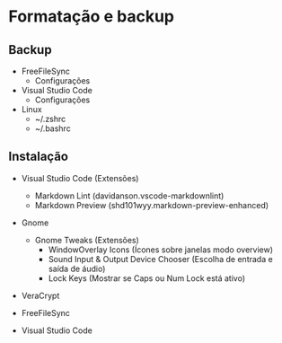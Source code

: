 # Formatação e backup

## Backup

- FreeFileSync
    - Configurações
- Visual Studio Code
    - Configurações
- Linux
    - ~/.zshrc
    - ~/.bashrc

## Instalação

- Visual Studio Code (Extensões)
    - Markdown Lint (davidanson.vscode-markdownlint)
    - Markdown Preview (shd101wyy.markdown-preview-enhanced)

- Gnome
    - Gnome Tweaks (Extensões)
	    - WindowOverlay Icons (Ícones sobre janelas modo overview)
        - Sound Input & Output Device Chooser (Escolha de entrada e saída de áudio)
        - Lock Keys (Mostrar se Caps ou Num Lock está ativo)

- VeraCrypt
- FreeFileSync
- Visual Studio Code
